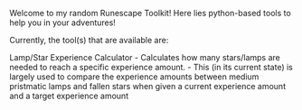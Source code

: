 Welcome to my random Runescape Toolkit! Here lies python-based tools to help you in your adventures! 

Currently, the tool(s) that are available are:

Lamp/Star Experience Calculator - Calculates how many stars/lamps are needed to reach a specific experience amount.
    - This (in its current state) is largely used to compare the experience amounts between medium pristmatic lamps
    and fallen stars when given a current experience amount and a target experience amount
